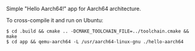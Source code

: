 Simple "Hello Aarch64!" app for Aarch64 architecture.

To cross-compile it and run on Ubuntu:

    $ cd .build && cmake .. -DCMAKE_TOOLCHAIN_FILE=../toolchain.cmake && make
    $ cd app && qemu-aarch64 -L /usr/aarch64-linux-gnu ./hello-aarch64
